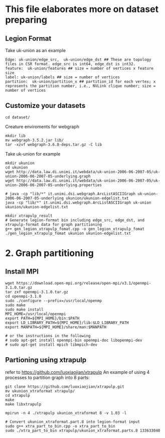 # This file elaborates more on dataset preparing

## Legion Format
Take uk-union as an example
```
Edge: uk-union/edge_src,  uk-union/edge_dst ## These are topology files in CSR format. edge_src is int64, edge_dst is int32.
feature:  uk-union/features ## size = number of vertices x feature size
label: uk-union/labels ## size = number of vertices
partition:  uk-union/partition_x ## partition_id for each vertex; x represents the partition number, i.e., NVLink clique number; size = number of vertices
```
## Customize your datasets
```
cd dataset/
```
Creature enviroments for webgraph
```
mkdir lib
mv webgraph-3.5.2.jar lib/
tar -xzvf webgraph-3.6.8-deps.tar.gz -C lib
```
Take uk-union for example
```
mkdir ukunion
cd ukunion
wget http://data.law.di.unimi.it/webdata/uk-union-2006-06-2007-05/uk-union-2006-06-2007-05-underlying.graph
wget http://data.law.di.unimi.it/webdata/uk-union-2006-06-2007-05/uk-union-2006-06-2007-05-underlying.properties

# java -cp "lib/*" it.unimi.dsi.webgraph.ArcListASCIIGraph uk-union-2006-06-2007-05-underlying ukunion/ukunion-edgelist.txt
java -cp "lib/*" it.unimi.dsi.webgraph.ArcListASCIIGraph uk-union ukunion/ukunion-edgelist.txt

mkdir xtrapulp_result
# Generate legion-format bin including edge_src, edge_dst, and xtrapulp-format data for graph partitioning
g++ gen_legion_xtrapulp_fomat.cpp -o gen_legion_xtrapulp_fomat
./gen_legion_xtrapulp_fomat ukunion ukunion-edgelist.txt

```

# 2. Graph partitioning
## Install MPI
```
wget https://download.open-mpi.org/release/open-mpi/v3.1/openmpi-3.1.0.tar.gz
tar zxf openmpi-3.1.0.tar.gz
cd openmpi-3.1.0
sudo ./configure --prefix=/usr/local/openmp
sudo make
sudo make install
MPI_HOME=/usr/local/openmpi
export PATH=${MPI_HOME}/bin:$PATH
export LD_LIBRARY_PATH=${MPI_HOME}/lib:$LD_LIBRARY_PATH
export MANPATH=${MPI_HOME}/share/man:$MANPATH

# or the instructions in the following
# sudo apt-get install openmpi-bin openmpi-doc libopenmpi-dev
# sudo apt-get install mpich libmpich-dev

```
## Partioning using xtrapulp
refer to https://github.com/luoxiaojian/xtrapulp
An example of using 4 processes to partition graph into 8 parts:
```
git clone https://github.com/luoxiaojian/xtrapulp.git
mv ukunion_xtraformat xtrapulp/
cd xtrapulp
make
make libxtrapulp

mpirun -n 4 ./xtrapulp ukunion_xtraformat 8 -v 1.03 -l

# Convert ukunion_xtraformat.part.8 into legion-format input
sudo g++ xtra_part_to_bin.cpp -o xtra_part_to_bin
sudo ./xtra_part_to_bin xtrapulp/ukunion_xtraformat.parts.8 133633040
```